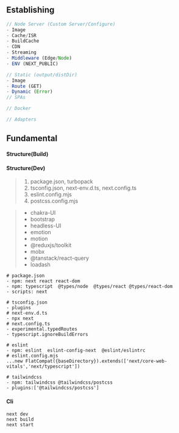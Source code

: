 ## Establishing

```ts
// Node Server (Custom Server/Configure)
- Image
- Cache/ISR
- BuildCache
- CDN
- Streaming
- Middleware (Edge/Node)
- ENV (NEXT_PUBLIC)
```

```ts
// Static (output/distDir)
- Image
- Route (GET)
- Dynamic (Error)
// SPAs
```

```ts
// Docker
```

```ts
// Adapters
```

## Fundamental

#### Structure(Build)

#### Structure(Dev)

> 1. package.json, turbopack
> 2. tsconfig.json, next-env.d.ts, next.config.ts
> 3. eslint.config.mjs
> 4. postcss.config.mjs

> - chakra-UI
> - bootstrap
> - headless-UI
> - emotion
> - motion
> - @reduxjs/toolkit
> - mobx
> - @tanstack/react-query
> - loadash

```shell
# package.json
- npm: next react react-dom
- npm: typescript  @types/node  @types/react @types/react-dom
- scripts: next
```

```shell
# tsconfig.json
- plugins
# next-env.d.ts 
- npx next
# next.config.ts
- experimental.typedRoutes
- typescript.ignoreBuildErrors
```

```shell
# eslint
- npm: eslint  eslint-config-next  @eslint/eslintrc
# eslint.config.mjs
...new FlatCompat({baseDirectory}).extends(['next/core-web-vitals','next/typescript'])
```

```shell
# tailwindcss
- npm: tailwindcss @tailwindcss/postcss
- plugins:['@tailwindcss/postcss']
```

#### Cli

```shell
next dev
next build
next start
```

